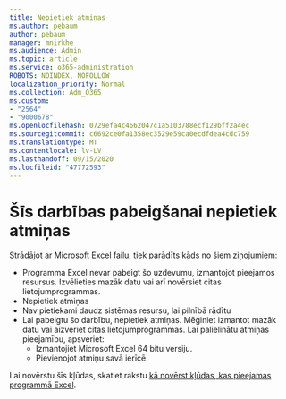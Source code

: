 ```yaml
---
title: Nepietiek atmiņas
ms.author: pebaum
author: pebaum
manager: mnirkhe
ms.audience: Admin
ms.topic: article
ms.service: o365-administration
ROBOTS: NOINDEX, NOFOLLOW
localization_priority: Normal
ms.collection: Adm_O365
ms.custom:
- "2564"
- "9000678"
ms.openlocfilehash: 0729efa4c4662047c1a5103788ecf129bff2a4ec
ms.sourcegitcommit: c6692ce0fa1358ec3529e59ca0ecdfdea4cdc759
ms.translationtype: MT
ms.contentlocale: lv-LV
ms.lasthandoff: 09/15/2020
ms.locfileid: "47772593"
---
```

# <a name="there-isnt-enough-memory-to-complete-this-action"></a>Šīs darbības pabeigšanai nepietiek atmiņas

Strādājot ar Microsoft Excel failu, tiek parādīts kāds no šiem ziņojumiem:

- Programma Excel nevar pabeigt šo uzdevumu, izmantojot pieejamos resursus. Izvēlieties mazāk datu vai arī novērsiet citas lietojumprogrammas.
- Nepietiek atmiņas
- Nav pietiekami daudz sistēmas resursu, lai pilnībā rādītu
- Lai pabeigtu šo darbību, nepietiek atmiņas. Mēģiniet izmantot mazāk datu vai aizveriet citas lietojumprogrammas. Lai palielinātu atmiņas pieejamību, apsveriet: 
    - Izmantojiet Microsoft Excel 64 bitu versiju.
    - Pievienojot atmiņu savā ierīcē.

Lai novērstu šīs kļūdas, skatiet rakstu [kā novērst kļūdas, kas pieejamas programmā Excel](https://docs.microsoft.com/office/troubleshoot/excel/available-resources-errors).